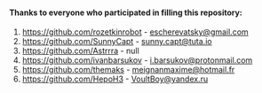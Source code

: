 #### Thanks to everyone who participated in filling this repository:

1. https://github.com/rozetkinrobot - escherevatsky@gmail.com
2. https://github.com/SunnyCapt - sunny.capt@tuta.io
3. https://github.com/Astrrra - null
4. https://github.com/ivanbarsukov - i.barsukov@protonmail.com
5. https://github.com/themaks - meignanmaxime@hotmail.fr
6. https://github.com/HepoH3 - VoultBoy@yandex.ru 

